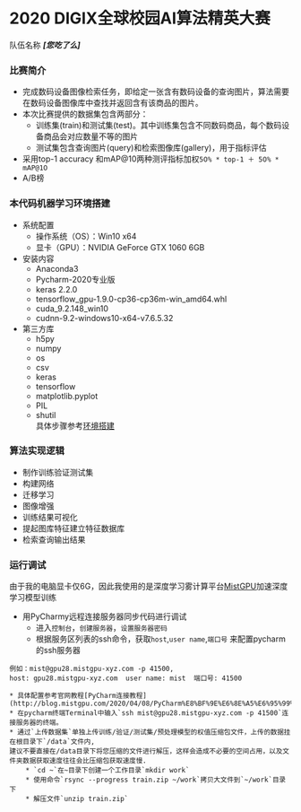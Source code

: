 2020 DIGIX全球校园AI算法精英大赛
=================================
队伍名称 ***[您吃了么]***  

### 比赛简介
* 完成数码设备图像检索任务，即给定一张含有数码设备的查询图片，算法需要在数码设备图像库中查找并返回含有该商品的图片。
* 本次比赛提供的数据集包含两部分：  
	* 训练集(train)和测试集(test)。其中训练集包含不同数码商品，每个数码设备商品会对应数量不等的图片
	* 测试集包含查询图片(query)和检索图像库(gallery)，用于指标评估  
* 采用top-1 accuracy 和mAP@10两种测评指标加权`𝟧𝟢% * 𝚝𝚘𝚙-𝟷 ＋ 𝟧𝟢% * 𝚖𝖠𝖯@𝟷𝟢`  
* A/B榜  

### 本代码机器学习环境搭建
* 系统配置
	* 操作系统（OS）：Win10 x64
	* 显卡（GPU）：NVIDIA GeForce GTX 1060 6GB
* 安装内容
	* Anaconda3
	* Pycharm-2020专业版
	* keras 2.2.0
	* tensorflow_gpu-1.9.0-cp36-cp36m-win_amd64.whl
	* cuda_9.2.148_win10
	* cudnn-9.2-windows10-x64-v7.6.5.32  
* 第三方库
	* h5py  
	* numpy  
	* os  
	* csv  
	* keras  
	* tensorflow  
	* matplotlib.pyplot  
	* PIL  
	* shutil    
具体步骤参考[环境搭建](https://github.com/liuwentao1992/HuaweiDIGIX-2020/blob/master/%E9%85%8D%E7%BD%AE.md)

### 算法实现逻辑
* 制作训练验证测试集
* 构建网络
* 迁移学习
* 图像增强
* 训练结果可视化
* 提起图库特征建立特征数据库
* 检索查询输出结果

### 运行调试
由于我的电脑显卡仅6G，因此我使用的是深度学习雾计算平台[MistGPU](https://mistgpu.com/)加速深度学习模型训练
* 用PyCharmy远程连接服务器同步代码进行调试  
	* 进入`控制台`，`创建服务器`，`设置服务器密码`  
	* 根据服务区列表的ssh命令，获取`host`,`user name`,`端口号` 来配置pycharm的ssh服务器    
```	
例如：mist@gpu28.mistgpu-xyz.com -p 41500,   
host: gpu28.mistgpu-xyz.com  user name: mist  端口号: 41500  
```
	* 具体配置参考官网教程[PyCharm连接教程](http://blog.mistgpu.com/2020/04/08/PyCharm%E8%BF%9E%E6%8E%A5%E6%95%99%E7%A8%8B/)
	* 在pycharm终端Terminal中输入`ssh mist@gpu28.mistgpu-xyz.com -p 41500`连接服务器的终端。
	* 通过`上传数据集`单独上传训练/验证/测试集/预处理模型的权值压缩包文件，上传的数据挂在根目录下`/data`文件内,
	建议不要直接在/data目录下将您压缩的文件进行解压，这样会造成不必要的空间占用，以及文件夹数据获取速度往往会比压缩包获取速度慢.  
		* `cd ~`在~目录下创建一个工作目录`mkdir work`
		* 使用命令`rsync --progress train.zip ~/work`拷贝大文件到`~/work`目录下
		* 解压文件`unzip train.zip`























